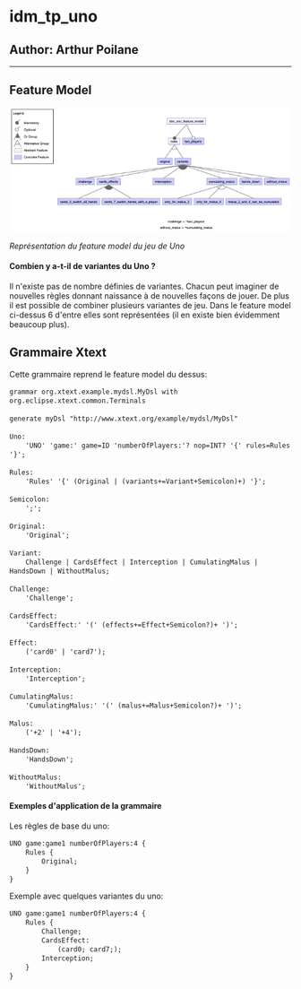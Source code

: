 # idm_tp_uno
## Author: Arthur Poilane

---


## Feature Model 
![alt text](https://github.com/ws-palone/idm_tp_uno/blob/main/idm_tp_uno_feature_model/idm_uno_feature_model.png "Feature Model")

_Représentation du feature model du jeu de Uno_

#### Combien y a-t-il de variantes du Uno ?
Il n'existe pas de nombre définies de variantes. Chacun peut imaginer de nouvelles règles donnant naissance à de nouvelles façons de jouer. De plus il est possible de combiner plusieurs variantes de jeu. Dans le feature model ci-dessus 6 d'entre elles sont représentées (il en existe bien évidemment beaucoup plus).


## Grammaire Xtext

Cette grammaire reprend le feature model du dessus:

```
grammar org.xtext.example.mydsl.MyDsl with org.eclipse.xtext.common.Terminals

generate myDsl "http://www.xtext.org/example/mydsl/MyDsl"

Uno:
    'UNO' 'game:' game=ID 'numberOfPlayers:'? nop=INT? '{' rules=Rules '}';

Rules:
    'Rules' '{' (Original | (variants+=Variant+Semicolon)+) '}';

Semicolon:
    ';';

Original:
    'Original';

Variant:
    Challenge | CardsEffect | Interception | CumulatingMalus | HandsDown | WithoutMalus;

Challenge:
    'Challenge';

CardsEffect:
    'CardsEffect:' '(' (effects+=Effect+Semicolon?)+ ')';

Effect:
    ('card0' | 'card7');

Interception:
    'Interception';

CumulatingMalus:
    'CumulatingMalus:' '(' (malus+=Malus+Semicolon?)+ ')';

Malus:
    ('+2' | '+4');

HandsDown:
    'HandsDown';

WithoutMalus:
    'WithoutMalus';
```

#### Exemples d'application de la grammaire

Les règles de base du uno:

```
UNO game:game1 numberOfPlayers:4 {
    Rules {
        Original;
    }
}
```

Exemple avec quelques variantes du uno:

```
UNO game:game1 numberOfPlayers:4 {
    Rules {
        Challenge;
        CardsEffect:
            (card0; card7;);
        Interception;
    }
}
```


